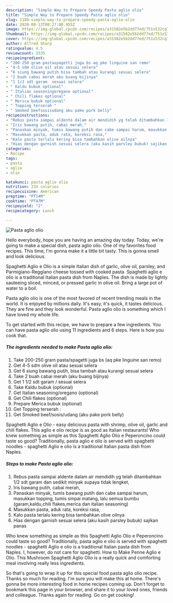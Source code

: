 ```yaml
---
description: "Simple Way to Prepare Speedy Pasta aglio olio"
title: "Simple Way to Prepare Speedy Pasta aglio olio"
slug: 1189-simple-way-to-prepare-speedy-pasta-aglio-olio
date: 2020-08-13T00:27:00.955Z
image: https://img-global.cpcdn.com/recipes/a31582e5b2dd77ed/751x532cq70/pasta-aglio-olio-foto-resep-utama.jpg
thumbnail: https://img-global.cpcdn.com/recipes/a31582e5b2dd77ed/751x532cq70/pasta-aglio-olio-foto-resep-utama.jpg
cover: https://img-global.cpcdn.com/recipes/a31582e5b2dd77ed/751x532cq70/pasta-aglio-olio-foto-resep-utama.jpg
author: Alfred Sharp
ratingvalue: 4.5
reviewcount: 3335
recipeingredient:
- "200-250 gram pastaspagetti juga bs aq pke linguine san remo"
- "4-5 sdm olive oil atau sesuai selera"
- "6 siung bawang putih bisa tambah atau kurangi sesuai selera"
- "2 buah cabai merah aku buang bijinya"
- "1 1/2 sdt garam  sesuai selera"
- " Kaldu bubuk optional"
- " Italian seasoningoregano optional"
- " Chili flakes optional"
- " Merica bubuk optional"
- " Topping terserah "
- " Smoked beefsosisudang aku pake pork belly"
recipeinstructions:
- "Rebus pasta sampai aldente dalam air mendidih yg telah ditambahkan 1/2 sdt garam dan sedikit minyak supaya tidak lengket,"
- "Iris bawang putih, cabai merah,"
- "Panaskan minyak, tumis bawang putih dan cabe sampai harum, masukkan topping, tumis smpai matang, lalu semua bumbu (garam,kaldu,chili flakes,merica dan italian seasoning)"
- "Masukkan pasta, aduk rata, koreksi rasa,"
- "Kalo pasta terlalu kering bisa tambahkan olive oilnya"
- "Hias dengan garnish sesuai selera (aku kasih parsley bubuk) sajikan panas"
categories:
- Recipe
tags:
- pasta
- aglio
- olio

katakunci: pasta aglio olio 
nutrition: 233 calories
recipecuisine: American
preptime: "PT14M"
cooktime: "PT47M"
recipeyield: "2"
recipecategory: Lunch

---
```



![Pasta aglio olio](https://img-global.cpcdn.com/recipes/a31582e5b2dd77ed/751x532cq70/pasta-aglio-olio-foto-resep-utama.jpg)

Hello everybody, hope you are having an amazing day today. Today, we're going to make a special dish, pasta aglio olio. One of my favorites food recipes. This time, I'm gonna make it a little bit tasty. This is gonna smell and look delicious.

Spaghetti Aglio e Olio is a simple Italian dish of garlic, olive oil, parsley, and Parmigiano-Reggiano cheese tossed with cooked pasta. Spaghetti aglio e olio is a traditional Italian pasta dish from Naples. The dish is made by lightly sauteeing sliced, minced, or pressed garlic in olive oil. Bring a large pot of water to a boil.

Pasta aglio olio is one of the most favored of recent trending meals in the world. It is enjoyed by millions daily. It's easy, it's quick, it tastes delicious. They are fine and they look wonderful. Pasta aglio olio is something which I have loved my whole life.


To get started with this recipe, we have to prepare a few ingredients. You can have pasta aglio olio using 11 ingredients and 6 steps. Here is how you cook that.

<!--inarticleads1-->

##### The ingredients needed to make Pasta aglio olio:

1. Take 200-250 gram pasta/spagetti juga bs (aq pke linguine san remo)
1. Get 4-5 sdm olive oil atau sesuai selera
1. Get 6 siung bawang putih, bisa tambah atau kurangi sesuai selera
1. Take 2 buah cabai merah (aku buang bijinya)
1. Get 1 1/2 sdt garam / sesuai selera
1. Take  Kaldu bubuk (optional)
1. Get  Italian seasoning/oregano (optional)
1. Get  Chili flakes (optional)
1. Prepare  Merica bubuk (optional)
1. Get  Topping terserah :
1. Get  Smoked beef/sosis/udang (aku pake pork belly)


Spaghetti Aglio e Olio - easy delicious pasta with shrimp, olive oil, garlic and chili flakes. This aglio e olio recipe is as good as Italian restaurants! Who knew something as simple as this Spaghetti Aglio Olio e Peperoncino could taste so good? Traditionally, pasta aglio e olio is served with spaghetti noodles - spaghetti Aglio e olio is a traditional Italian pasta dish from Naples. 

<!--inarticleads2-->

##### Steps to make Pasta aglio olio:

1. Rebus pasta sampai aldente dalam air mendidih yg telah ditambahkan 1/2 sdt garam dan sedikit minyak supaya tidak lengket,
1. Iris bawang putih, cabai merah,
1. Panaskan minyak, tumis bawang putih dan cabe sampai harum, masukkan topping, tumis smpai matang, lalu semua bumbu (garam,kaldu,chili flakes,merica dan italian seasoning)
1. Masukkan pasta, aduk rata, koreksi rasa,
1. Kalo pasta terlalu kering bisa tambahkan olive oilnya
1. Hias dengan garnish sesuai selera (aku kasih parsley bubuk) sajikan panas


Who knew something as simple as this Spaghetti Aglio Olio e Peperoncino could taste so good? Traditionally, pasta aglio e olio is served with spaghetti noodles - spaghetti Aglio e olio is a traditional Italian pasta dish from Naples. I, however, do not care for spaghetti. How to Make Penne Aglio e Olio. This Mushroom Spaghetti Aglio Olio is a really quick and comforting meal involving really less ingredients. 

So that's going to wrap it up for this special food pasta aglio olio recipe. Thanks so much for reading. I'm sure you will make this at home. There's gonna be more interesting food in home recipes coming up. Don't forget to bookmark this page in your browser, and share it to your loved ones, friends and colleague. Thanks again for reading. Go on get cooking!

